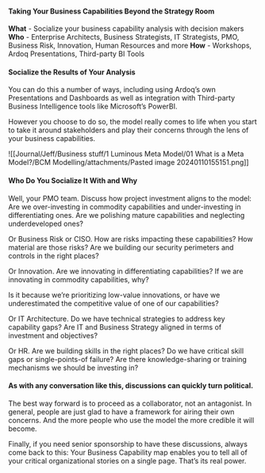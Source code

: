 #### Taking Your Business Capabilities Beyond the Strategy Room

**What** - Socialize your business capability analysis with decision makers
**Who** - Enterprise Architects, Business Strategists, IT Strategists, PMO, Business Risk, Innovation, Human Resources and more
**How** - Workshops, Ardoq Presentations, Third-party BI Tools

#### Socialize the Results of Your Analysis
You can do this a number of ways, including using Ardoq’s own Presentations and Dashboards as well as integration with Third-party Business Intelligence tools like Microsoft’s PowerBI.

However you choose to do so, the model really comes to life when you start to take it around stakeholders and play their concerns through the lens of your business capabilities.

![[Journal/Jeff/Business stuff/1 Luminous Meta Model/01 What is a Meta Model?/BCM Modelling/attachments/Pasted image 20240110155151.png]]

#### Who Do You Socialize It With and Why

Well, your PMO team. Discuss how project investment aligns to the model: Are we over-investing in commodity capabilities and under-investing in differentiating ones. Are we polishing mature capabilities and neglecting underdeveloped ones?

Or Business Risk or CISO. How are risks impacting these capabilities? How material are those risks? Are we building our security perimeters and controls in the right places?

Or Innovation. Are we innovating in differentiating capabilities? If we are innovating in commodity capabilities, why?

Is it because we’re prioritizing low-value innovations, or have we underestimated the competitive value of one of our capabilities?

Or IT Architecture. Do we have technical strategies to address key capability gaps? Are IT and Business Strategy aligned in terms of investment and objectives?

Or HR. Are we building skills in the right places? Do we have critical skill gaps or single-points-of failure? Are there knowledge-sharing or training mechanisms we should be investing in?

#### As with any conversation like this, discussions can quickly turn political.
The best way forward is to proceed as a collaborator, not an antagonist. In general, people are just glad to have a framework for airing their own concerns. And the more people who use the model the more credible it will become.

Finally, if you need senior sponsorship to have these discussions, always come back to this: Your Business Capability map enables you to tell all of your critical organizational stories on a single page. That’s its real power.